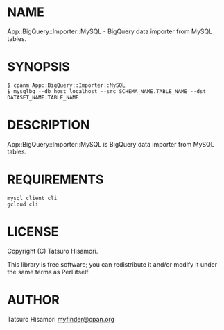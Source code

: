 # NAME

App::BigQuery::Importer::MySQL - BigQuery data importer from MySQL tables.

# SYNOPSIS

    $ cpanm App::BigQuery::Importer::MySQL
    $ mysqlbq --db_host localhost --src SCHEMA_NAME.TABLE_NAME --dst DATASET_NAME.TABLE_NAME

# DESCRIPTION

App::BigQuery::Importer::MySQL is BigQuery data importer from MySQL tables.

# REQUIREMENTS

    mysql client cli
    gcloud cli

# LICENSE

Copyright (C) Tatsuro Hisamori.

This library is free software; you can redistribute it and/or modify
it under the same terms as Perl itself.

# AUTHOR

Tatsuro Hisamori <myfinder@cpan.org>
